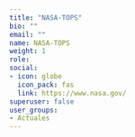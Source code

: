 ```yaml
---
title: "NASA-TOPS"
bio: ""
email: ""
name: NASA-TOPS
weight: 1
role: 
social:
- icon: globe
  icon_pack: fas
  link: https://www.nasa.gov/
superuser: false
user_groups:
- Actuales
---
```

